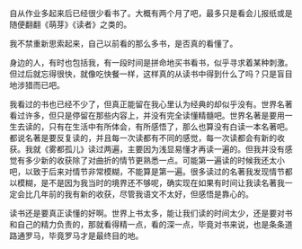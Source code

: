 <p>自从作业多起来后已经很少看书了。大概有两个月了吧，最多只是看会儿报纸或是随便翻翻《萌芽》《读者》之类的。</p><p>我不禁重新思索起来，自己以前看的那么多书，是否真的看懂了。</p><p>身边的人，有时也包括我，有一段时间是拼命地买书看书，似乎寻求着某种刺激。但过后就忘得很快，就像吃快餐一样，这样真的从读书中得到什么了吗？只是盲目地涉猎而已吧。</p><p>我看过的书也已经不少了，但真正能留在我心里认为经典的却似乎没有。世界名著看过许多，但只是停留在那些内容上，并没有完全读懂精髓吧。世界名著是要用一生去读的，只有在生活中有所体会，有所感悟了，那么也算没有白读一本名著吧。都说名著是要反复读的，并且每一次读都有不同的感觉，每一次读都会有新的收获。我就《雾都孤儿》读过两遍，主要因为浅显易懂才再读一遍的。但我并没有感觉有多少新的收获除了对曲折的情节更熟悉一点。可能第一遍读的时候我还太小吧，以致于后来对情节非常模糊，不能算是第一遍。很多读过的名著我发现情节都以模糊，是不是因为我当时的境界还不够呢，确实现在如果有时间让我读名著我一定会比几年前的我有新的收获，尽管我语文不太好，但感悟是靠心的。</p><p>读书还是要真正读懂的好啊。世界上书太多，能让我们读的时间太少，还是要对书和自己的精力负责的，那就看得精一点，看的深一点，毕竟对书来说，也是条条道路通罗马，毕竟罗马才是最终目的地。</p>